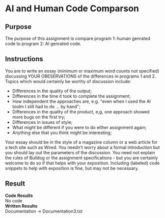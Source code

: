 # AI and Human Code Comparson

## Purpose 
The purpose of this assignment is compare program 1: human genrated code to program 2: AI genrated code.

## Instructions 
You are to write an essay (minimum or maximum word counts not specified) discussing YOUR OBESERVATIONS of the differences in programs 1 and 2. Topics which would certainly be worthy of discussion include:    
- Differences in the quality of the output;
- Differences in the time it took to complete the assignment;
- How independent the approaches are, e.g. "even when I used the AI toolm I still had to do ... by hand";
- Differences in the quality of the product, e,g, one approach showed more bugs on the first try;
- Differences in issues of style;
- What might be different if you were to do either assignment again;
- Anything else that you think might be interesting;
  
Your essay should be in the style of a magazine column or a web article for a tech site such as Wired. You needn't worry about a formal introduction but you should lay out the parameters of the discussion. You need not explain the rules of Bulldog or the assignment specifications - but you are certainly welcome to do so if that helps with your exposition. Including (labeled) code snippets to help with exposition is fine, but may not be necessary.

## Result
**Code Results**  
No code  
**Written Results**  
Documentation -> Documentation3.txt 





